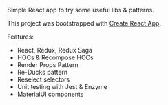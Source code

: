 Simple React app to try some useful libs & patterns.

This project was bootstrapped with [Create React App](https://github.com/facebookincubator/create-react-app).

Features:
- React, Redux, Redux Saga
- HOCs & Recompose HOCs
- Render Props Pattern
- Re-Ducks pattern
- Reselect selectors
- Unit testing with Jest & Enzyme
- MaterialUI components
